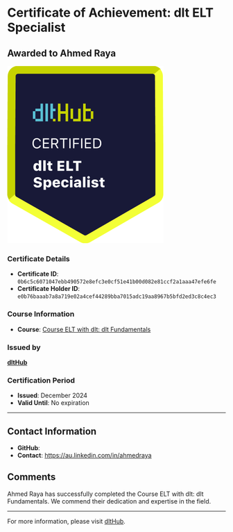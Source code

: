 
# Certificate of Achievement: dlt ELT Specialist

## Awarded to **Ahmed Raya**

![Course Image](../badges/dlt_ELT_specialist.png)

### Certificate Details
- **Certificate ID**: `0b6c5c6071047ebb490572e8efc3e0cf51e41b00d082e81ccf2a1aaa47efe6fe`
- **Certificate Holder ID**: `e0b76baaab7a8a719e02a4cef44289bba7015adc19aa8967b5bfd2ed3c8c4ec3`

### Course Information
- **Course**: [Course ELT with dlt: dlt Fundamentals](https://github.com/dlt-hub/dlthub-education/tree/main/courses/dlt_fundamentals_dec_2024)

### Issued by
[**dltHub**](https://dlthub.com/) 

### Certification Period
- **Issued**: December 2024
- **Valid Until**: No expiration

---

## Contact Information
- **GitHub**: 
- **Contact**: https://au.linkedin.com/in/ahmedraya

## Comments
Ahmed Raya has successfully completed the Course ELT with dlt: dlt Fundamentals. We commend their dedication and expertise in the field.

---

For more information, please visit [dltHub](https://dlthub.com/).
    